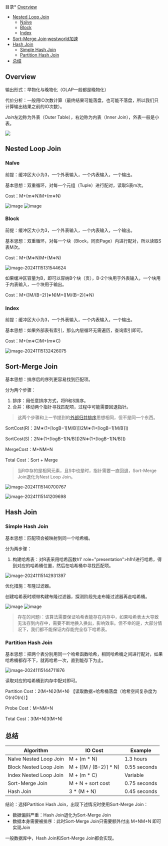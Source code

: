 
目录* [Overview](https://github.com)
* [Nested Loop Join](https://github.com)
	+ [Naïve](https://github.com)
	+ [Block](https://github.com)
	+ [Index](https://github.com)
* [Sort\-Merge Join](https://github.com):[westworld加速](https://tianchuang88.com)
* [Hash Join](https://github.com)
	+ [Simple Hash Join](https://github.com)
	+ [Partition Hash Join](https://github.com)
* [总结](https://github.com)

## Overview


输出形式：早物化与晚物化（OLAP一般都是晚物化）


代价分析：一般用IO次数计算（最终结果可能落盘，也可能不落盘，所以我们只计算输出结果之前的IO次数）。


*Join*左边称为外表（Outer Table），右边称为内表（Inner Join），外表一般是小表。


![](https://my-pic.miaops.sbs/2024/11/image-20241115130739507.png)
## Nested Loop Join


### Naïve


前提：缓冲区大小为3，一个外表输入，一个内表输入，一个输出。


基本思想：双重循环，对每一个元组（Tuple）进行配对，读取S表m次。


Cost：M\+(m∗N)M\+(m∗N)



![image](https://my-pic.miaops.sbs/2024/11/image-20241115131024551.png)
![image](https://my-pic.miaops.sbs/2024/11/image-20241115131045387.png)

### Block


前提：缓冲区大小为3，一个外表输入，一个内表输入，一个输出。


基本思想：双重循环，对每一个块（Block，同页Page）内进行配对，所以读取S表M次。


Cost：M\+(M∗N)M\+(M∗N)


![image-20241115131544624](https://my-pic.miaops.sbs/2024/11/image-20241115131544624.png)


如果缓冲区容量为B，即可以容纳B个块（页），B\-2个块用于外表输入，一个块用于内表输入，一个块用于输出。


Cost：M\+(⌈M/(B−2)⌉∗N)M\+(⌈M/(B−2)⌉∗N)


### Index


前提：缓冲区大小为3，一个外表输入，一个内表输入，一个输出。


基本思想：如果外部表有索引，那么内层循环无需遍历，查询索引即可。


Cost：M\+(m∗C)M\+(m∗C)


![image-20241115132426075](https://my-pic.miaops.sbs/2024/11/image-20241115132426075.png)


## Sort\-Merge Join


基本思想：排序后的序列更容易找到匹配项。


分为两个步骤：


1. 排序：用任意排序方式，将R和S排序。
2. 合并：移动两个指针寻找匹配项，过程中可能需要回退指针。



> 这两个步骤和上一节提到的[外部归并排序](https://github.com)思想相同，但不是同一个东西。


SortCost(R)：2M∗(1\+⌈logB−1⌈M/B⌉⌉)2M∗(1\+⌈logB−1⌈M/B⌉⌉)


SortCost(S)：2N∗(1\+⌈logB−1⌈N/B⌉⌉)2N∗(1\+⌈logB−1⌈N/B⌉⌉)


MergeCost：M\+NM\+N


Total Cost：Sort \+ Merge



> 当R中存的是相同元素，且S中也是时，指针需要一直回退，Sort\-Merge Join退化为Nest Loop Join。


![image-20241115140700767](https://my-pic.miaops.sbs/2024/11/image-20241115140700767.png)


![image-20241115141209698](https://my-pic.miaops.sbs/2024/11/image-20241115141209698.png)


## Hash Join


### Simple Hash Join


基本思想：匹配项会被映射到同一个哈希桶。


分为两步骤：


1. 构建哈希表：对R表采用哈希函数h1' role\="presentation"\>h1h1进行哈希，得到对应的哈希桶位置，然后在哈希桶中寻找匹配项。


![image-20241115142931397](https://my-pic.miaops.sbs/2024/11/image-20241115142931397.png)


优化措施：布隆过滤器。


创建哈希表时顺带构建布隆过滤器，探测阶段先走布隆过滤器再走哈希桶。



![image](https://my-pic.miaops.sbs/2024/11/image-20241115143237351.png)
![image](https://my-pic.miaops.sbs/2024/11/image-20241115143252507.png)


> 存在的问题i：该算法需要保证哈希表能存在内存中，如果哈希表太大导致无法存到内存中，需要不断地换入换出，影响效率。但不幸的是，大部分情况下，我们都不能保证内存能完全存下哈希表。


### Partition Hash Join


基本思想：把两个表分别用同一个哈希函数哈希，相同哈希桶之间进行配对，如果哈希桶都存不下，就再哈希一次，直到能存下为止。


![image-20241115144711876](https://my-pic.miaops.sbs/2024/11/image-20241115144711876.png)


读取对应的哈希桶到内存中配对即可。


Partition Cost：2(M\+N)2(M\+N) 【读取数据\+哈希桶落盘（哈希空间复杂度为O(n)O(n)）】


Probe Cost：M\+NM\+N


Total Cost：3(M\+N)3(M\+N)


## 总结




| Algorithm | IO Cost | Example |
| --- | --- | --- |
| Naïve Nested Loop Join | M \+ (m \* N) | 1\.3 hours |
| Block Nested Loop Join | M \+ (⌈M / (B\-2\)⌉ \* N) | 0\.55 seconds |
| Index Nested Loop Join | M \+ (m \* C) | Variable |
| Sort\-Merge Join | M \+ N \+ sort cost | 0\.75 seconds |
| Hash Join | 3 \* (M \+ N) | 0\.45 seconds |


结论：选择Partition Hash Join，出现下述情况时使用Sort\-Merge Join：


* 数据偏斜严重：Hash Join退化为Sort\-Merge Join
* 数据本身需要被排序：此时Sort\-Merge Join只需要额外付出 M\+NM\+N 即可实现Join


一般数据库中，Hash Join和Sort\-Merge Join都会实现。


